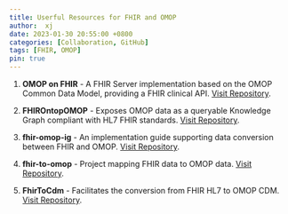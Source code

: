 ```yaml
---
title: Userful Resources for FHIR and OMOP
author:  xj
date: 2023-01-30 20:55:00 +0800
categories: [Collaboration, GitHub]
tags: [FHIR, OMOP]
pin: true
---
```




1. **OMOP on FHIR** - A FHIR Server implementation based on the OMOP Common Data Model, providing a FHIR clinical API. [Visit Repository](https://github.com/omoponfhir).

2. **FHIROntopOMOP** - Exposes OMOP data as a queryable Knowledge Graph compliant with HL7 FHIR standards. [Visit Repository](https://github.com/fhircat/FHIROntopOMOP).

3. **fhir-omop-ig** - An implementation guide supporting data conversion between FHIR and OMOP. [Visit Repository](https://github.com/HL7/fhir-omop-ig).

4. **fhir-to-omop** - Project mapping FHIR data to OMOP data. [Visit Repository](https://github.com/NACHC-CAD/fhir-to-omop).

5. **FhirToCdm** - Facilitates the conversion from FHIR HL7 to OMOP CDM. [Visit Repository](https://github.com/OHDSI/FhirToCdm).

